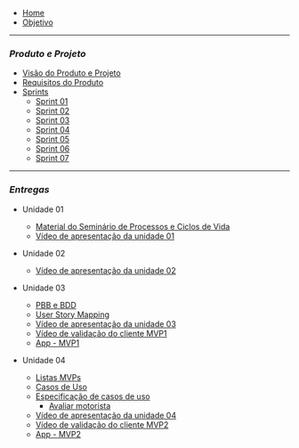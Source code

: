 - [Home](README.md)
- [Objetivo](pages/objetivo.md)

----------------------------------------------------
### _**Produto e Projeto**_

- [Visão do Produto e Projeto](pages/VisãodoProdutoeProjeto.md)
- [Requisitos do Produto](pages/ProductBacklog.md)
- [Sprints]()
   - [Sprint 01](pages/Sprint01.md)
   - [Sprint 02](pages/Sprint02.md)
   - [Sprint 03](pages/Sprint03.md)
   - [Sprint 04](pages/Sprint04.md)
   - [Sprint 05](pages/Sprint05.md)
   - [Sprint 06](pages/Sprint06.md)
   - [Sprint 07](pages/Sprint07.md)

----------------------------------------------------
### _**Entregas**_

- Unidade 01 
   - [Material do Seminário de Processos e Ciclos de Vida](pages/MaterialdoSemináriodoProcessoseCiclosdeVida.md)
   - [Vídeo de apresentação da unidade 01](pages/VideoApresentacaoDasEntregas.md)
   
- Unidade 02
   - [Vídeo de apresentação da unidade 02](pages/VideoApresentacaoUnidade2.md)

- Unidade 03
   - [PBB e BDD](pages/PBB_BDD.md)
   - [User Story Mapping](pages/USM.md)
   - [Vídeo de apresentação da unidade 03](pages/VideoApresentacaoUnidade3.md)
   - [Vídeo de validação do cliente MVP1](pages/videoValidacaoCliente.md)
   - [App - MVP1](pages/App.md)

- Unidade 04
   - [Listas MVPs](pages/listasMvp.md)
   - [Casos de Uso](pages/CasosDeUso.md)
   - [Especificação de casos de uso]()
      - [Avaliar motorista](pages/AvaliarMotorista.md)
   - [Vídeo de apresentação da unidade 04]()
   - [Vídeo de validação do cliente MVP2]()
   - [App - MVP2](pages/App2.md)




   
